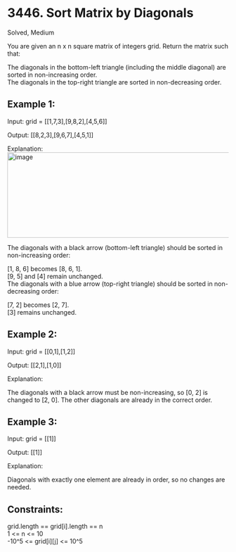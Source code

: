 # 3446. Sort Matrix by Diagonals
Solved, Medium

You are given an n x n square matrix of integers grid. Return the matrix such that:  

The diagonals in the bottom-left triangle (including the middle diagonal) are sorted in non-increasing order.  
The diagonals in the top-right triangle are sorted in non-decreasing order.  
 

Example 1:
---
Input: grid = [[1,7,3],[9,8,2],[4,5,6]]  

Output: [[8,2,3],[9,6,7],[4,5,1]]  

Explanation:  
<img width="540" height="194" alt="image" src="https://github.com/user-attachments/assets/a66fe42f-9212-4784-9380-c5cd3a943cb8" />




The diagonals with a black arrow (bottom-left triangle) should be sorted in non-increasing order:  

[1, 8, 6] becomes [8, 6, 1].  
[9, 5] and [4] remain unchanged.  
The diagonals with a blue arrow (top-right triangle) should be sorted in non-decreasing order:  

[7, 2] becomes [2, 7].  
[3] remains unchanged.  

Example 2:
---
Input: grid = [[0,1],[1,2]]  

Output: [[2,1],[1,0]]  

Explanation:  



The diagonals with a black arrow must be non-increasing, so [0, 2] is changed to [2, 0]. The other diagonals are already in the correct order.  

Example 3:
---
Input: grid = [[1]]  

Output: [[1]]  

Explanation:  

Diagonals with exactly one element are already in order, so no changes are needed.  

 

Constraints:
---
grid.length == grid[i].length == n  
1 <= n <= 10  
-10^5 <= grid[i][j] <= 10^5
